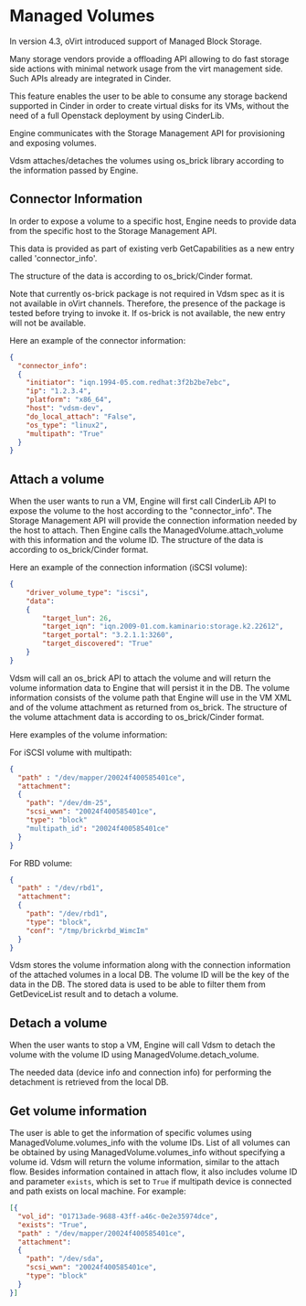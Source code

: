 <!--
SPDX-FileCopyrightText: Red Hat, Inc.
SPDX-License-Identifier: GPL-2.0-or-later
-->

# Managed Volumes

In version 4.3, oVirt introduced support of Managed Block Storage.

Many storage vendors provide a offloading API allowing to do fast
storage side actions with minimal network usage from the virt management
side. Such APIs already are integrated in Cinder.

This feature enables the user to be able to consume any storage backend
supported in Cinder in order to create virtual disks for its VMs,
without the need of a full Openstack deployment by using CinderLib.

Engine communicates with the Storage Management API for provisioning
and exposing volumes.

Vdsm attaches/detaches the volumes using os_brick library according to
the information passed by Engine.

## Connector Information

In order to expose a volume to a specific host, Engine needs to
provide data from the specific host to the Storage Management API.

This data is provided as part of existing verb GetCapabilities as a new
entry called 'connector_info'.

The structure of the data is according to os_brick/Cinder format.

Note that currently os-brick package is not required in Vdsm spec as
it is not available in oVirt channels.  Therefore, the presence of the
package is tested before trying to invoke it. If os-brick is not
available, the new entry will not be available.

Here an example of the connector information:

```json
{
  "connector_info":
  {
    "initiator": "iqn.1994-05.com.redhat:3f2b2be7ebc",
    "ip": "1.2.3.4",
    "platform": "x86_64",
    "host": "vdsm-dev",
    "do_local_attach": "False",
    "os_type": "linux2",
    "multipath": "True"
  }
}
```

## Attach a volume

When the user wants to run a VM, Engine will first call CinderLib
API to expose the volume to the host according to the "connector_info".
The Storage Management API will provide the connection information
needed by the host to attach.  Then Engine calls the
ManagedVolume.attach_volume with this information and the volume ID.
The structure of the data is according to os_brick/Cinder format.

Here an example of the connection information (iSCSI volume):

```json
{
    "driver_volume_type": "iscsi",
    "data":
    {
        "target_lun": 26,
        "target_iqn": "iqn.2009-01.com.kaminario:storage.k2.22612",
        "target_portal": "3.2.1.1:3260",
        "target_discovered": "True"
    }
}
```

Vdsm will call an os_brick API to attach the volume and will return
the volume information data to Engine that will persist it in the DB.
The volume information consists of the volume path that Engine will
use in the VM XML and of the volume attachment as returned from os_brick.
The structure of the volume attachment data is according to os_brick/Cinder
format.

Here examples of the volume information:

For iSCSI volume with multipath:

```json
{
  "path" : "/dev/mapper/20024f400585401ce",
  "attachment":
  {
    "path": "/dev/dm-25",
    "scsi_wwn": "20024f400585401ce",
    "type": "block"
    "multipath_id": "20024f400585401ce"
  }
}
```

For RBD volume:

```json
{
  "path" : "/dev/rbd1",
  "attachment":
  {
    "path": "/dev/rbd1",
    "type": "block",
    "conf": "/tmp/brickrbd_WimcIm"
  }
}
```

Vdsm stores the volume information along with the connection
information of the attached volumes in a local DB.
The volume ID will be the key of the data in the DB.
The stored data is used to be able to filter them from GetDeviceList
result and to detach a volume.


## Detach a volume

When the user wants to stop a VM, Engine will call Vdsm to detach
the volume with the volume ID using ManagedVolume.detach_volume.

The needed data (device info and connection info) for performing the
detachment is retrieved from the local DB.


## Get volume information

The user is able to get the information of specific volumes using
ManagedVolume.volumes_info with the volume IDs. List of all volumes can be
obtained by using ManagedVolume.volumes_info without specifying a volume id.
Vdsm will return the volume information, similar to the attach flow.
Besides information contained in attach flow, it also includes volume ID and
parameter `exists`, which is set to `True` if multipath device is connected
and path exists on local machine.
For example:

```json
[{
  "vol_id": "01713ade-9688-43ff-a46c-0e2e35974dce",
  "exists": "True",
  "path" : "/dev/mapper/20024f400585401ce",
  "attachment":
  {
    "path": "/dev/sda",
    "scsi_wwn": "20024f400585401ce",
    "type": "block"
  }
}]
```
